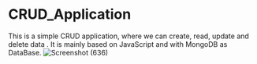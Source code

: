 # CRUD_Application
This is a simple CRUD application, where we can create, read, update and delete data . 
It is mainly based on JavaScript and with MongoDB as DataBase.
![Screenshot (636)](https://github.com/SraddhaMondal/CRUD_Application/assets/83489765/20e9cf9f-6343-4df7-be0c-893e199ac3d2)
